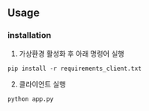 
## Usage
### installation

1. 가상환경 활성화 후 아래 명령어 실행
```
pip install -r requirements_client.txt
```

2. 클라이언트 실행
```
python app.py
```
